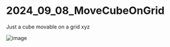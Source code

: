 # 2024_09_08_MoveCubeOnGrid
Just a cube movable on a grid xyz

![image](https://github.com/user-attachments/assets/ef09d55f-c70b-4785-94a1-7df682c4baa7)
